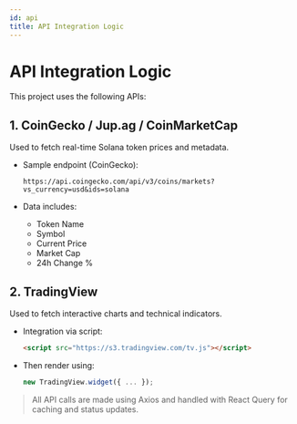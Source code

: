 ```yaml
---
id: api
title: API Integration Logic
---
```


# API Integration Logic

This project uses the following APIs:

## 1. CoinGecko / Jup.ag / CoinMarketCap

Used to fetch real-time Solana token prices and metadata.

- Sample endpoint (CoinGecko):

  ```
  https://api.coingecko.com/api/v3/coins/markets?vs_currency=usd&ids=solana
  ```

- Data includes:
  - Token Name
  - Symbol
  - Current Price
  - Market Cap
  - 24h Change %

## 2. TradingView

Used to fetch interactive charts and technical indicators.

- Integration via script:

  ```html
  <script src="https://s3.tradingview.com/tv.js"></script>
  ```

- Then render using:

  ```js
  new TradingView.widget({ ... });
  ```

> All API calls are made using Axios and handled with React Query for caching and status updates.
